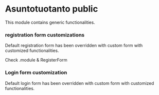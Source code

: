 # Asuntotuotanto public

This module contains generic functionalities.

### registration form customizations

Default registration form has been overridden with custom form
with customized functionalities.

Check .module & RegisterForm

### Login form customization

Default login form has been overridden with custom form with customized functionalities.
